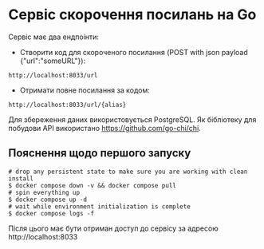 # Cервіс скорочення посилань на Go
Сервіс має два ендпоінти: 
+ Cтворити код для скороченого посилання (POST with json payload {"url":"someURL"}):
```
http://localhost:8033/url
```

+ Отримати повне посилання за кодом:

```
http://localhost:8033/url/{alias}
```

Для збереження даних використовується PostgreSQL. Як бібліотеку для побудови API використано https://github.com/go-chi/chi.

## Пояснення щодо першого запуску

```
# drop any persistent state to make sure you are working with clean install
$ docker compose down -v && docker compose pull
# spin everything up
$ docker compose up -d
# wait while environment initialization is complete
$ docker compose logs -f
```

Після цього має бути отриман доступ до сервісу за адресою http://localhost:8033